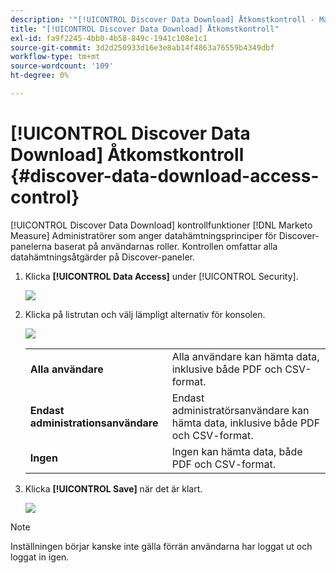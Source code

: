 ```yaml
---
description: '"[!UICONTROL Discover Data Download] Åtkomstkontroll - Marketo Measure - produktdokumentation'
title: "[!UICONTROL Discover Data Download] Åtkomstkontroll"
exl-id: fa9f2245-4bb0-4b58-849c-1941c108e1c1
source-git-commit: 3d2d250933d16e3e8ab14f4863a76559b4349dbf
workflow-type: tm+mt
source-wordcount: '109'
ht-degree: 0%

---
```


# [!UICONTROL Discover Data Download] Åtkomstkontroll {#discover-data-download-access-control}

[!UICONTROL Discover Data Download] kontrollfunktioner [!DNL Marketo Measure] Administratörer som anger datahämtningsprinciper för Discover-panelerna baserat på användarnas roller. Kontrollen omfattar alla datahämtningsåtgärder på Discover-paneler.

1. Klicka **[!UICONTROL Data Access]** under [!UICONTROL Security].

   ![](assets/discover-data-download-access-control-1.png)

1. Klicka på listrutan och välj lämpligt alternativ för konsolen.

   ![](assets/discover-data-download-access-control-2.png)

   <table>
    <tr>
     <td><strong>Alla användare</strong></td>
     <td>Alla användare kan hämta data, inklusive både PDF och CSV-format.</td>
    </tr>
    <tr>
     <td><strong>Endast administrationsanvändare</strong></td>
     <td>Endast administratörsanvändare kan hämta data, inklusive både PDF och CSV-format.</td>
    </tr>
    <tr>
     <td><strong>Ingen</strong></td>
     <td>Ingen kan hämta data, både PDF och CSV-format.</td>
    </tr>
   </table>

1. Klicka **[!UICONTROL Save]** när det är klart.

   ![](assets/discover-data-download-access-control-3.png)

>[!NOTE]
>
>Inställningen börjar kanske inte gälla förrän användarna har loggat ut och loggat in igen.
